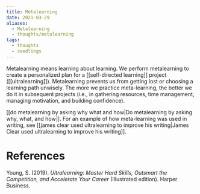 ```yaml
---
title: Metalearning
date: 2021-03-29
aliases:
  - Metalearning
  - thoughts/metalearning
tags:
  - thoughts
  - seedlings
---
```

Metalearning means learning about learning. We perform metalearning to create a personalized plan for a [[self-directed learning]] project ([[ultralearning]]). Metalearning prevents us from getting lost or choosing a learning path unwisely. The more we practice meta-learning, the better we do it in subsequent projects (i.e., in gathering resources, time management, managing motivation, and building confidence).

[[do metalearning by asking why what and how|Do metalearning by asking why, what, and how]]. For an example of how meta-learning was used in writing, see [[james clear used ultralearning to improve his writing|James Clear used ultralearning to improve his writing]].

# References

Young, S. (2019). *Ultralearning: Master Hard Skills, Outsmart the Competition, and Accelerate Your Career* (Illustrated edition). Harper Business.